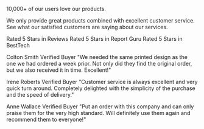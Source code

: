 10,000+ of our users love our products.

We only provide great products combined with excellent customer service.
See what our satisfied customers are saying about our services.

Rated 5 Stars in Reviews
Rated 5 Stars in Report Guru
Rated 5 Stars in BestTech

Colton Smith
Verified Buyer
"We needed the same printed design as the one we had ordered a week prior.
Not only did they find the original order, but we also received it in time.
Excellent!"

Irene Roberts
Verified Buyer
"Customer service is always excellent and very quick turn around. Completely
delighted with the simplicity of the purchase and the speed of delivery."

Anne Wallace
Verified Buyer
"Put an order with this company and can only praise them for the very high
standard. Will definitely use them again and recommend them to everyone!"
